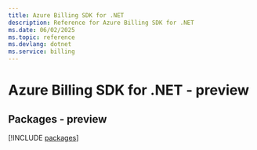 ```yaml
---
title: Azure Billing SDK for .NET
description: Reference for Azure Billing SDK for .NET
ms.date: 06/02/2025
ms.topic: reference
ms.devlang: dotnet
ms.service: billing
---
```

# Azure Billing SDK for .NET - preview
## Packages - preview
[!INCLUDE [packages](billing-index.md)]